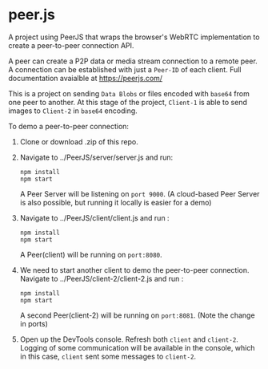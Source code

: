 # peer.js

A project using PeerJS that wraps the browser's WebRTC implementation to create a peer-to-peer connection API. 

A peer can create a P2P data or media stream connection to a remote peer. A connection can be established with just a `Peer-ID` of each client. Full documentation avaialble at https://peerjs.com/

This is a project on sending ```Data Blobs``` or files encoded with ```base64``` from one peer to another. At this stage of the project, ```Client-1``` is able to send images to ```Client-2``` in ```base64``` encoding.

To demo a peer-to-peer connection:

1. Clone or download .zip of this repo.

2. Navigate to ../PeerJS/server/server.js and run:
   ```
   npm install
   npm start
   ```
   A Peer Server will be listening on `port 9000`. (A cloud-based Peer Server is also possible, but running it locally is easier for a demo)
   
3. Navigate to ../PeerJS/client/client.js and run :
   ```
   npm install
   npm start
   ```
   A Peer(client) will be running on `port:8080`. 
   
4. We need to start another client to demo the peer-to-peer connection. Navigate to ../PeerJS/client-2/client-2.js and run : 
   ```
   npm install
   npm start
   ```
   A second Peer(client-2) will be running on `port:8081`. (Note the change in ports)
   
5. Open up the DevTools console. Refresh both `client` and `client-2`. Logging of some communication will be available in the console, which in this case, `client` sent some messages to `client-2`. 
   
   
   
   


